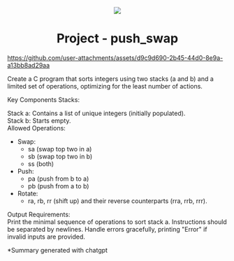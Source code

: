<p align="center">
  <img src="https://github.com/B18a/42-project-badges/blob/main/badges/push_swape.png">
</p>

<h1 align="center">
  Project - push_swap
</h1>

https://github.com/user-attachments/assets/d9c9d690-2b45-44d0-8e9a-a13bb8ad29aa


Create a C program that sorts integers using two stacks (a and b) and a limited set of operations, optimizing for the least number of actions.

Key Components
Stacks:

Stack a: Contains a list of unique integers (initially populated).  
Stack b: Starts empty.  
Allowed Operations:

- Swap:
  - sa (swap top two in a)  
  - sb (swap top two in b)   
  - ss (both)
- Push:
  - pa (push from b to a)  
  - pb (push from a to b)
- Rotate:
  - ra, rb, rr (shift up) and their reverse counterparts (rra, rrb, rrr).
  
Output Requirements:  
Print the minimal sequence of operations to sort stack a.
Instructions should be separated by newlines.
Handle errors gracefully, printing "Error" if invalid inputs are provided.

*Summary generated with chatgpt
